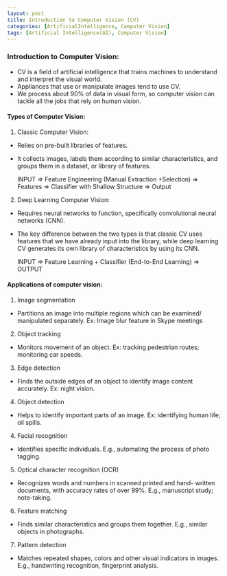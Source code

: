 ```yaml
---
layout: post
title: Introduction to Computer Vision (CV)
categories: [ArtificialIntelligence, Computer Vision]
tags: [Artificial Intelligence(AI), Computer Vision]
---
```


### Introduction to Computer Vision:
- CV is a field of artificial intelligence that trains machines to understand and interpret the visual world. 
- Appliances that use or manipulate images tend to use CV.
- We process about 90% of data in visual form, so computer vision can tackle all the jobs that rely on human vision.


#### Types of Computer Vision:

1. Classic Computer Vision:
- Relies on pre-built libraries of features. 
- It collects images, labels them according to similar characteristics, and groups them in a dataset, or library of features.

    INPUT => Feature Engineering (Manual Extraction +Selection) => Features => Classifier with Shallow Structure => Output

2. Deep Learning Computer Vision:
- Requires neural networks to function, specifically convolutional neural networks (CNN). 
- The key difference between the two types is that classic CV uses features that we have already input into the library, while deep learning CV generates its own library of characteristics by using its CNN.

    INPUT => Feature Learning + Classifier (End-to-End Learning) => OUTPUT


#### Applications of computer vision:
1. Image segmentation
- Partitions an image into multiple regions which can be examined/ manipulated separately. Ex: Image blur feature in Skype meetings
2. Object tracking
- Monitors movement of an object. Ex: tracking pedestrian routes; monitoring car speeds.
3. Edge detection
 - Finds the outside edges of an object to identify image content accurately. Ex: night vision.
4. Object detection
- Helps to identify important parts of an image. Ex: identifying human life; oil spills.
4. Facial recognition
- Identifies specific individuals. E.g., automating the process of photo tagging.
5. Optical character recognition (OCR)
- Recognizes words and numbers in scanned printed and hand- written documents, with accuracy rates of over 99%. E.g., manuscript study; note-taking.
6. Feature matching
- Finds similar characteristics and groups them together. E.g., similar objects in photographs.
7. Pattern detection
- Matches repeated shapes, colors and other visual indicators in images. E.g., handwriting recognition, fingerprint analysis.